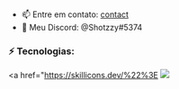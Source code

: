- 📫 Entre em contato: [contact](swervinstudio@gmail.com)
- 📱 Meu Discord: @Shotzzy#5374 

### ⚡ Tecnologias:
<a href="https://skillicons.dev/%22%3E
    <img src="https://skillicons.dev/icons?i=html,css,js,lua,py,react,ts,nodejs,mongodb,mysql" />
</a>
